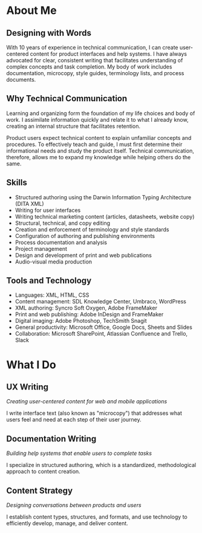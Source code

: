 # About Me

## Designing with Words

With 10 years of experience in technical communication, I can create user-centered content for product interfaces and help systems. I have always advocated for clear, consistent writing that facilitates understanding of complex concepts and task completion. My body of work includes documentation, microcopy, style guides, terminology lists, and process documents.

## Why Technical Communication

Learning and organizing form the foundation of my life choices and body of work. I assimilate information quickly and relate it to what I already know, creating an internal structure that facilitates retention.

Product users expect technical content to explain unfamiliar concepts and procedures. To effectively teach and guide, I must first determine their informational needs and study the product itself. Technical communication, therefore, allows me to expand my knowledge while helping others do the same.

## Skills

- Structured authoring using the Darwin Information Typing Architecture (DITA XML)
- Writing for user interfaces
- Writing technical marketing content (articles, datasheets, website copy)
- Structural, technical, and copy editing
- Creation and enforcement of terminology and style standards
- Configuration of authoring and publishing environments
- Process documentation and analysis
- Project management
- Design and development of print and web publications
- Audio-visual media production

## Tools and Technology

- Languages: XML, HTML, CSS
- Content management: SDL Knowledge Center, Umbraco, WordPress
- XML authoring: Syncro Soft Oxygen, Adobe FrameMaker
- Print and web publishing: Adobe InDesign and FrameMaker
- Digital imaging: Adobe Photoshop, TechSmith Snagit
- General productivity: Microsoft Office, Google Docs, Sheets and Slides
- Collaboration: Microsoft SharePoint, Atlassian Confluence and Trello, Slack

# What I Do

## UX Writing

_Creating user-centered content for web and mobile applications_

I write interface text (also known as "microcopy") that addresses what users feel and need at each step of their user journey.

## Documentation Writing

_Building help systems that enable users to complete tasks_

I specialize in structured authoring, which is a standardized, methodological approach to content creation.

## Content Strategy

_Designing conversations between products and users_

I establish content types, structures, and formats, and use technology to efficiently develop, manage, and deliver content.
